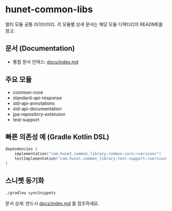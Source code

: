# hunet-common-libs

멀티 모듈 공통 라이브러리. 각 모듈별 상세 문서는 해당 모듈 디렉터리의 README를 참고.

## 문서 (Documentation)
- 통합 문서 인덱스: [docs/index.md](./docs/index.md)

## 주요 모듈
- common-core
- standard-api-response
- std-api-annotations
- std-api-documentation
- jpa-repository-extension
- test-support

## 빠른 의존성 예 (Gradle Kotlin DSL)
```kotlin
dependencies {
    implementation("com.hunet.common_library:common-core:<version>")
    testImplementation("com.hunet.common_library:test-support:<version>")
}
```

## 스니펫 동기화
```bash
./gradlew syncSnippets
```

문서 상세: 반드시 [docs/index.md](./docs/index.md) 를 참조하세요.
